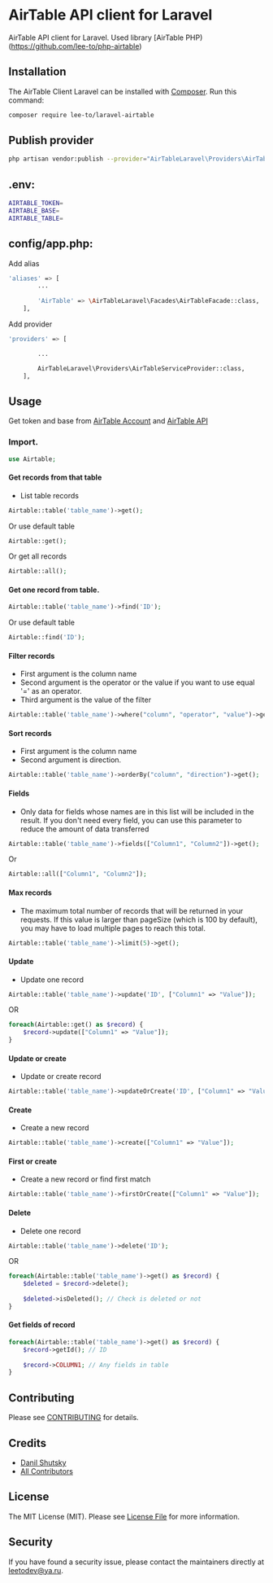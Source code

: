 # AirTable API client for Laravel

AirTable API client for Laravel. Used library [AirTable PHP)(https://github.com/lee-to/php-airtable)

## Installation

The AirTable Client Laravel can be installed with [Composer](https://getcomposer.org/). Run this command:

```sh
composer require lee-to/laravel-airtable
```

## Publish provider

```sh
php artisan vendor:publish --provider="AirTableLaravel\Providers\AirTableServiceProvider"
```

## .env:

```bash
AIRTABLE_TOKEN=
AIRTABLE_BASE=
AIRTABLE_TABLE=
```

## config/app.php:

Add alias

```bash
'aliases' => [
        ...
        
        'AirTable' => \AirTableLaravel\Facades\AirTableFacade::class,
    ],
```

Add provider

```bash
'providers' => [

        ...

        AirTableLaravel\Providers\AirTableServiceProvider::class,
    ],
```

## Usage

Get token and base from [AirTable Account](http://airtable.com/account) and [AirTable API](http://airtable.com/api)

### Import.
```php
use Airtable;
```

#### Get records from that table
- List table records

``` php
Airtable::table('table_name')->get();
```

Or use default table

``` php
Airtable::get();
```

Or get all records

``` php
Airtable::all();
```

#### Get one record from table.
``` php
Airtable::table('table_name')->find('ID');
```

Or use default table

``` php
Airtable::find('ID');
```

#### Filter records
- First argument is the column name
- Second argument is the operator or the value if you want to use equal '=' as an operator.
- Third argument is the value of the filter
``` php
Airtable::table('table_name')->where("column", "operator", "value")->get();
```

#### Sort records
- First argument is the column name
- Second argument is direction.

``` php
Airtable::table('table_name')->orderBy("column", "direction")->get();
```

#### Fields
- Only data for fields whose names are in this list will be included in the result. If you don't need every field, you can use this parameter to reduce the amount of data transferred

``` php
Airtable::table('table_name')->fields(["Column1", "Column2"])->get();
```

Or

``` php
Airtable::all(["Column1", "Column2"]);
```

#### Max records 
- The maximum total number of records that will be returned in your requests. If this value is larger than pageSize (which is 100 by default), you may have to load multiple pages to reach this total.

``` php
Airtable::table('table_name')->limit(5)->get();
```

#### Update 
- Update one record

``` php
Airtable::table('table_name')->update('ID', ["Column1" => "Value"]);
```

OR 

``` php
foreach(Airtable::get() as $record) {
    $record->update(["Column1" => "Value"]);
}
```

#### Update or create
- Update or create record

``` php
Airtable::table('table_name')->updateOrCreate('ID', ["Column1" => "Value"]);
```

#### Create
- Create a new record

``` php
Airtable::table('table_name')->create(["Column1" => "Value"]);
```

#### First or create
- Create a new record or find first match

``` php
Airtable::table('table_name')->firstOrCreate(["Column1" => "Value"]);
```

#### Delete
- Delete one record

``` php
Airtable::table('table_name')->delete('ID');
```

OR 

``` php
foreach(Airtable::table('table_name')->get() as $record) {
    $deleted = $record->delete();
    
    $deleted->isDeleted(); // Check is deleted or not
}
```

#### Get fields of record

``` php
foreach(Airtable::table('table_name')->get() as $record) {
    $record->getId(); // ID 
    
    $record->COLUMN1; // Any fields in table 
}
```

## Contributing

Please see [CONTRIBUTING](CONTRIBUTING.md) for details.

## Credits

- [Danil Shutsky](https://github.com/lee-to)
- [All Contributors](../../contributors)

## License

The MIT License (MIT). Please see [License File](LICENSE.md) for more information.

## Security

If you have found a security issue, please contact the maintainers directly at [leetodev@ya.ru](mailto:leetodev@ya.ru).